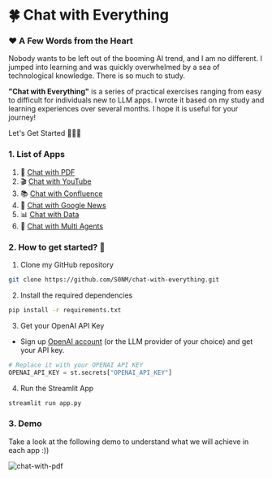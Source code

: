 # 🍀 Chat with Everything

### ♥️ A Few Words from the Heart
Nobody wants to be left out of the booming AI trend, and I am no different. I jumped into learning and was quickly overwhelmed by a sea of technological knowledge. There is so much to study.

**"Chat with Everything"** is a series of practical exercises ranging from easy to difficult for individuals new to LLM apps. I wrote it based on my study and learning experiences over several months. I hope it is useful for your journey!

Let's Get Started 💪💪💪

### 1. List of Apps
1. 📗 [Chat with PDF](chat-with-pdf)
2. 🎬 [Chat with YouTube](chat-with-youtube)
3. 📚 [Chat with Confluence](chat-with-confluence) 
4. 📰 [Chat with Google News](chat-with-google-news)
5. 📊 [Chat with Data](chat-with-data)
6. 👯 [Chat with Multi Agents](chat-with-multi-agents)

### 2. How to get started?  🐌

1. Clone my GitHub repository

```bash
git clone https://github.com/S0NM/chat-with-everything.git
```
2. Install the required dependencies

```bash
pip install -r requirements.txt
```
3. Get your OpenAI API Key

- Sign up [OpenAI account](https://platform.openai.com/) (or the LLM provider of your choice) and get your API key.
```python
# Replace it with your OPENAI API KEY
OPENAI_API_KEY = st.secrets["OPENAI_API_KEY"]
```

4. Run the Streamlit App
```bash
streamlit run app.py
```

### 3. Demo

Take a look at the following demo to understand what we will achieve in each app :))

![chat-with-pdf](https://github.com/S0NM/chat-with-everything/blob/6cbc2a758b4b12d7e02f96fe38164440df1ef13c/gif/chat-with-pdf.gif)